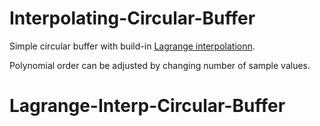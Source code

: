 # Interpolating-Circular-Buffer

Simple circular buffer with build-in [Lagrange interpolationn](https://www.google.com/url?sa=t&rct=j&q=&esrc=s&source=web&cd=3&ved=0ahUKEwilrZnap7bVAhUHLhoKHTokBKMQFggvMAI&url=https%3A%2F%2Fen.wikipedia.org%2Fwiki%2FLagrange_polynomial&usg=AFQjCNF_HMnaVObdEoaTredSVImOCP9OeA). 

Polynomial order can be adjusted by changing number of sample values. 


# Lagrange-Interp-Circular-Buffer

